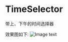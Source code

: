 # TimeSelector

带上、下午的时间选择器

效果图如下:
![Image text](https://s19.aconvert.com/convert/p3r68-cdx67/qy2xb-43crl.gif)
